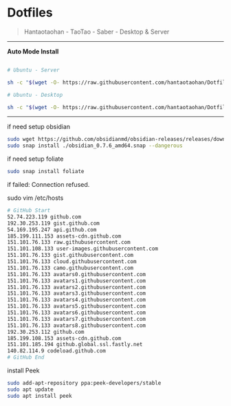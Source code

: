 # Dotfiles

> Hantaotaohan - TaoTao - Saber - Desktop & Server

----

**Auto Mode Install**

```bash

# Ubuntu - Server

sh -c "$(wget -O- https://raw.githubusercontent.com/hantaotaohan/Dotfiles/master/install/run_server.sh)"

# Ubuntu - Desktop

sh -c "$(wget -O- https://raw.githubusercontent.com/hantaotaohan/Dotfiles/master/install/run_desktop.sh)"
```

----

if need setup obsidian

```bash
sudo wget https://github.com/obsidianmd/obsidian-releases/releases/download/v0.7.6/obsidian_0.7.6_amd64.snap
sudo snap install ./obsidian_0.7.6_amd64.snap --dangerous
```

if need setup foliate

```bash
sudo snap install foliate
```

if 
failed: Connection refused.

sudo vim /etc/hosts

```bash
# GitHub Start
52.74.223.119 github.com
192.30.253.119 gist.github.com
54.169.195.247 api.github.com
185.199.111.153 assets-cdn.github.com
151.101.76.133 raw.githubusercontent.com
151.101.108.133 user-images.githubusercontent.com
151.101.76.133 gist.githubusercontent.com
151.101.76.133 cloud.githubusercontent.com
151.101.76.133 camo.githubusercontent.com
151.101.76.133 avatars0.githubusercontent.com
151.101.76.133 avatars1.githubusercontent.com
151.101.76.133 avatars2.githubusercontent.com
151.101.76.133 avatars3.githubusercontent.com
151.101.76.133 avatars4.githubusercontent.com
151.101.76.133 avatars5.githubusercontent.com
151.101.76.133 avatars6.githubusercontent.com
151.101.76.133 avatars7.githubusercontent.com
151.101.76.133 avatars8.githubusercontent.com
192.30.253.112 github.com
185.199.108.153 assets-cdn.github.com 
151.101.185.194 github.global.ssl.fastly.net
140.82.114.9 codeload.github.com
# GitHub End
```

install Peek
```bash
sudo add-apt-repository ppa:peek-developers/stable
sudo apt update
sudo apt install peek
```
